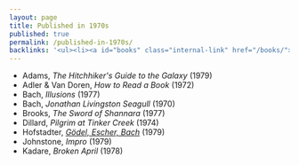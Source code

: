 ```yaml
---
layout: page
title: Published in 1970s
published: true
permalink: /published-in-1970s/
backlinks: '<ul><li><a id="books" class="internal-link" href="/books/">Books</a></li></ul>'
---
```


* Adams, _The Hitchhiker's Guide to the Galaxy_ (1979) 
* Adler & Van Doren, _How to Read a Book_ (1972) 
* Bach, _Illusions_ (1977) 
* Bach, _Jonathan Livingston Seagull_ (1970) 
* Brooks, _The Sword of Shannara_ (1977) 
* Dillard, _Pilgrim at Tinker Creek_ (1974) 
* Hofstadter, _<a id="hofstadter-godel-escher-bach" class="internal-link" href="/hofstadter-godel-escher-bach/">Gödel, Escher, Bach</a>_ (1979) 
* Johnstone, _Impro_ (1979) 
* Kadare, _Broken April_ (1978) 
